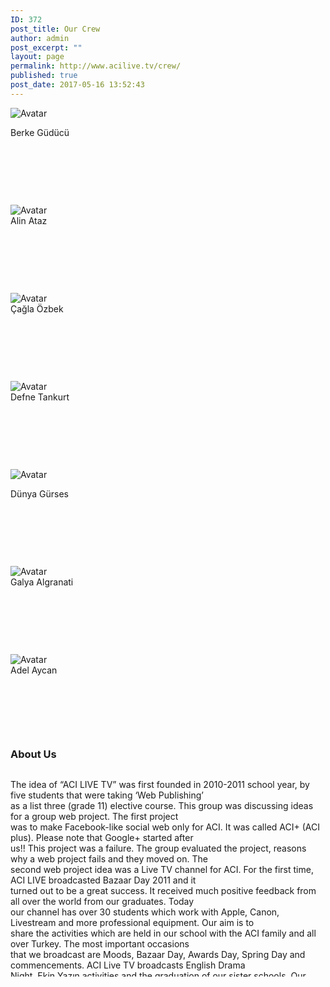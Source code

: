 ```yaml
---
ID: 372
post_title: Our Crew
author: admin
post_excerpt: ""
layout: page
permalink: http://www.acilive.tv/crew/
published: true
post_date: 2017-05-16 13:52:43
---
```

<!-- wp:html -->
<div class="our-members-div">
  <div class="row justify-content-center">
    <div class="crew-members container col-3">
      <p><img class="rounded mx-auto d-block crew-image " src="http://www.acilive.tv/wp-content/uploads/2018/12/berke_guducu.jpg" alt="Avatar">
      </p>
      <div class="middle">
        <div class="text">Berke Güdücü</div>
        <p>&nbsp;</p>
      </div>
      <p>&nbsp;</p>
    </div>
    <p>&nbsp;
    </p>
    <div class="crew-members container container col-3"> <img class="rounded mx-auto d-block crew-image " src="http://www.acilive.tv/wp-content/uploads/2018/12/alin_ataz.jpg" alt="Avatar">
      <div class="middle">
        <div class="text">Alin Ataz</div>
        <p>&nbsp;</p>
      </div>
      <p>&nbsp;</p>
    </div>
    <p>&nbsp;
    </p>
    <div class="crew-members container col-3">
      <img class="rounded mx-auto d-block crew-image " src="http://www.acilive.tv/wp-content/uploads/2018/12/cagla_ozbek.jpg" alt="Avatar">
      <div class="middle ">
        <div class="text">Çağla Özbek</div>
        <p>&nbsp;</p>
      </div>
      <p>&nbsp;</p>
    </div>
    <p>&nbsp;
    </p>
  </div>
  <div class="row justify-content-center">
    <div class="crew-members container col-3 "><img class="rounded mx-auto d-block crew-image " src="http://www.acilive.tv/wp-content/uploads/2018/12/defne_tankurt.jpg " alt="Avatar ">
      <div class="middle ">
        <div class="text ">Defne Tankurt</div>
        <p>&nbsp;</p>
      </div>
      <p>&nbsp;</p>
    </div>
    <p>&nbsp;</p>
  </div>
<div class="row ">
  <div class="crew-members container col-3 ">
    <p><img class="rounded mx-auto d-block crew-image " src="http://www.acilive.tv/wp-content/uploads/2018/12/dunya_gurses.jpg " alt="Avatar ">
    </p>
    <div class="middle ">
      <div class="text ">Dünya Gürses</div>
      <p>&nbsp;</p>
    </div>
    <p>&nbsp;</p>
  </div>
  <p>&nbsp;
  </p>
  <div class="crew-members container col-3 "><img class="rounded mx-auto d-block crew-image " src="http://www.acilive.tv/wp-content/uploads/2018/12/galya_algranati.jpg " alt="Avatar ">
    <div class="middle ">
      <div class="text ">Galya Algranati</div>
      <p>&nbsp;</p>
    </div>
    <p>&nbsp;</p>
  </div>
  <p>&nbsp;
  </p>
  <div class="crew-members container col-3 "><img class="rounded mx-auto d-block crew-image " src="http://www.acilive.tv/wp-content/uploads/2018/12/adel_aycan-1.jpg " alt="Avatar ">
    <div class="middle ">
      <div class="text ">Adel Aycan</div>
      <p>&nbsp;</p>
    </div>
    <p>&nbsp;</p>
  </div>
  <p>&nbsp;</p>
</div>
</div>
</div>
<h3>About Us</h3>
<div style="max-height: 330px; height: auto; width: aotp; border: 0px solid #ccc; overflow: auto; ">
  <p>The idea of “ACI LIVE TV” was first founded in 2010-2011 school year, by five students that were taking ‘Web Publishing’<br> as a list three (grade 11) elective course. This group was discussing ideas for a group web project. The first project<br> was
    to make Facebook-like social web only for ACI. It was called ACI+ (ACI plus). Please note that Google+ started after<br> us!! This project was a failure. The group evaluated the project, reasons why a web project fails and they moved on. The<br> second
    web project idea was a Live TV channel for ACI. For the first time, ACI LIVE broadcasted Bazaar Day 2011 and it<br> turned out to be a great success. It received much positive feedback from all over the world from our graduates. Today<br> our channel
    has over 30 students which work with Apple, Canon, Livestream and more professional equipment. Our aim is to<br> share the activities which are held in our school with the ACI family and all over Turkey. The most important occasions<br> that we broadcast
    are Moods, Bazaar Day, Awards Day, Spring Day and commencements. ACI Live TV broadcasts English Drama<br> Night, Ekin Yazın activities and the graduation of our sister schools. Our broadcastings are published via Livestream which<br> is one of the
    most popular online broadcasting in the world through Facebook and our website. We are aiming to create new<br> projects every year. ACI News is one of the best examples. With all these qualities ACI Live TV is one of the first and<br> only high school
    live channel in Turkey.
  </p>
  <p class="contact-text ">&nbsp;</p>
</div>
<!-- /wp:html -->

<!-- wp:paragraph -->
<p></p>
<!-- /wp:paragraph -->